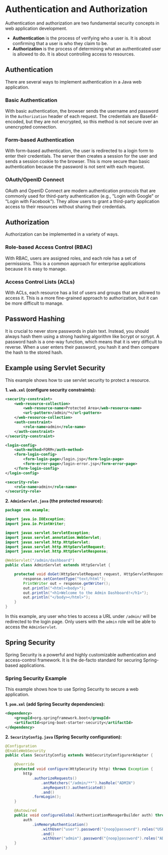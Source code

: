 # Authentication and Authorization

Authentication and authorization are two fundamental security concepts in web application development.

*   **Authentication** is the process of verifying who a user is. It is about confirming that a user is who they claim to be.
*   **Authorization** is the process of determining what an authenticated user is allowed to do. It is about controlling access to resources.

## Authentication

There are several ways to implement authentication in a Java web application.

### Basic Authentication
With basic authentication, the browser sends the username and password in the `Authorization` header of each request. The credentials are Base64-encoded, but they are not encrypted, so this method is not secure over an unencrypted connection.

### Form-based Authentication
With form-based authentication, the user is redirected to a login form to enter their credentials. The server then creates a session for the user and sends a session cookie to the browser. This is more secure than basic authentication because the password is not sent with each request.

### OAuth/OpenID Connect
OAuth and OpenID Connect are modern authentication protocols that are commonly used for third-party authentication (e.g., "Login with Google" or "Login with Facebook"). They allow users to grant a third-party application access to their resources without sharing their credentials.

## Authorization

Authorization can be implemented in a variety of ways.

### Role-based Access Control (RBAC)
With RBAC, users are assigned roles, and each role has a set of permissions. This is a common approach for enterprise applications because it is easy to manage.

### Access Control Lists (ACLs)
With ACLs, each resource has a list of users and groups that are allowed to access it. This is a more fine-grained approach to authorization, but it can be more difficult to manage.

## Password Hashing

It is crucial to never store passwords in plain text. Instead, you should always hash them using a strong hashing algorithm like bcrypt or scrypt. A password hash is a one-way function, which means that it is very difficult to reverse. When a user enters their password, you hash it and then compare the hash to the stored hash.

## Example using Servlet Security

This example shows how to use servlet security to protect a resource.

**1. `web.xml` (configure security constraints):**

```xml
<security-constraint>
    <web-resource-collection>
        <web-resource-name>Protected Area</web-resource-name>
        <url-pattern>/admin/*</url-pattern>
    </web-resource-collection>
    <auth-constraint>
        <role-name>admin</role-name>
    </auth-constraint>
</security-constraint>

<login-config>
    <auth-method>FORM</auth-method>
    <form-login-config>
        <form-login-page>/login.jsp</form-login-page>
        <form-error-page>/login-error.jsp</form-error-page>
    </form-login-config>
</login-config>

<security-role>
    <role-name>admin</role-name>
</security-role>
```

**2. `AdminServlet.java` (the protected resource):**

```java
package com.example;

import java.io.IOException;
import java.io.PrintWriter;

import javax.servlet.ServletException;
import javax.servlet.annotation.WebServlet;
import javax.servlet.http.HttpServlet;
import javax.servlet.http.HttpServletRequest;
import javax.servlet.http.HttpServletResponse;

@WebServlet("/admin/dashboard")
public class AdminServlet extends HttpServlet {

    protected void doGet(HttpServletRequest request, HttpServletResponse response) throws ServletException, IOException {
        response.setContentType("text/html");
        PrintWriter out = response.getWriter();
        out.println("<html><body>");
        out.println("<h1>Welcome to the Admin Dashboard!</h1>");
        out.println("</body></html>");
    }
}
```

In this example, any user who tries to access a URL under `/admin/` will be redirected to the login page. Only users with the `admin` role will be able to access the `AdminServlet`.

## Spring Security

Spring Security is a powerful and highly customizable authentication and access-control framework. It is the de-facto standard for securing Spring-based applications.

### Spring Security Example

This example shows how to use Spring Security to secure a web application.

**1. `pom.xml` (add Spring Security dependencies):**

```xml
<dependency>
    <groupId>org.springframework.boot</groupId>
    <artifactId>spring-boot-starter-security</artifactId>
</dependency>
```

**2. `SecurityConfig.java` (Spring Security configuration):**

```java
@Configuration
@EnableWebSecurity
public class SecurityConfig extends WebSecurityConfigurerAdapter {

    @Override
    protected void configure(HttpSecurity http) throws Exception {
        http
            .authorizeRequests()
                .antMatchers("/admin/**").hasRole("ADMIN")
                .anyRequest().authenticated()
                .and()
            .formLogin();
    }

    @Autowired
    public void configureGlobal(AuthenticationManagerBuilder auth) throws Exception {
        auth
            .inMemoryAuthentication()
                .withUser("user").password("{noop}password").roles("USER")
                .and()
                .withUser("admin").password("{noop}password").roles("ADMIN");
    }
}
```